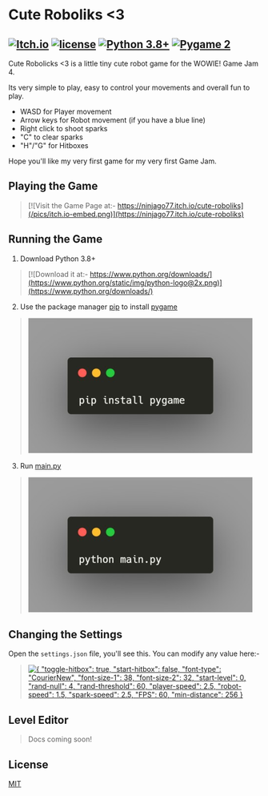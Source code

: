 # Cute Roboliks &lt;3
[![Itch.io](https://img.shields.io/badge/itch.io-play%20now-red)](https://ninjago77.itch.io/cute-roboliks)
[![license](https://img.shields.io/badge/license-MIT-green)](https://github.com/Ninjago77/cute-roboliks/blob/main/LICENSE)
[![Python 3.8+](https://img.shields.io/badge/python-3.8%2B-blue)](https://www.python.org/downloads/)
[![Pygame 2](https://img.shields.io/badge/pygame-2%2B-blue)](https://www.pygame.org/wiki/GettingStarted)
-
Cute Robolicks &lt;3 is a little tiny cute robot game for the WOWIE! Game Jam 4.

Its very simple to play, easy to control your movements and overall fun to play.

 - WASD for Player movement
 - Arrow keys for Robot movement (if you have a blue line)
 - Right click to shoot sparks
 - "C" to clear sparks
 - "H"/"G" for Hitboxes

Hope you'll like my very first game for my very first Game Jam.
## Playing the Game
>[![Visit the Game Page at:- https://ninjago77.itch.io/cute-roboliks](/pics/itch.io-embed.png)](https://ninjago77.itch.io/cute-roboliks)
## Running the Game
1. Download Python 3.8+
>[![Download it at:- https://www.python.org/downloads/](https://www.python.org/static/img/python-logo@2x.png)](https://www.python.org/downloads/)
2. Use the package manager [pip](https://pip.pypa.io/en/stable/) to install [pygame](https://pypi.org/project/pygame/)
>[![```pip install pygame```](/pics/carbon.jpg)](https://pypi.org/project/pygame/)
3. Run [main.py](https://github.com/Ninjago77/cute-roboliks/blob/main/main.py)
>[![```python main.py```](/pics/carbon2.jpg)](https://github.com/Ninjago77/cute-roboliks/blob/main/main.py)
## Changing the Settings
Open the `settings.json` file, you'll see this. You can modify any value here:-
>[![```{
    "toggle-hitbox": true,
    "start-hitbox": false,
    "font-type": "CourierNew",
    "font-size-1": 38,
    "font-size-2": 32,
    "start-level": 0,
    "rand-null": 4,
    "rand-threshold": 60,
    "player-speed": 2.5,
    "robot-speed": 1.5,
    "spark-speed": 2.5,
    "FPS": 60,
    "min-distance": 256
}```](/pics/carbon3.jpg)](https://github.com/Ninjago77/cute-roboliks/blob/main/settings.json)
## Level Editor
>Docs coming soon!
## License
[MIT](https://github.com/Ninjago77/cute-roboliks/blob/main/LICENSE)
